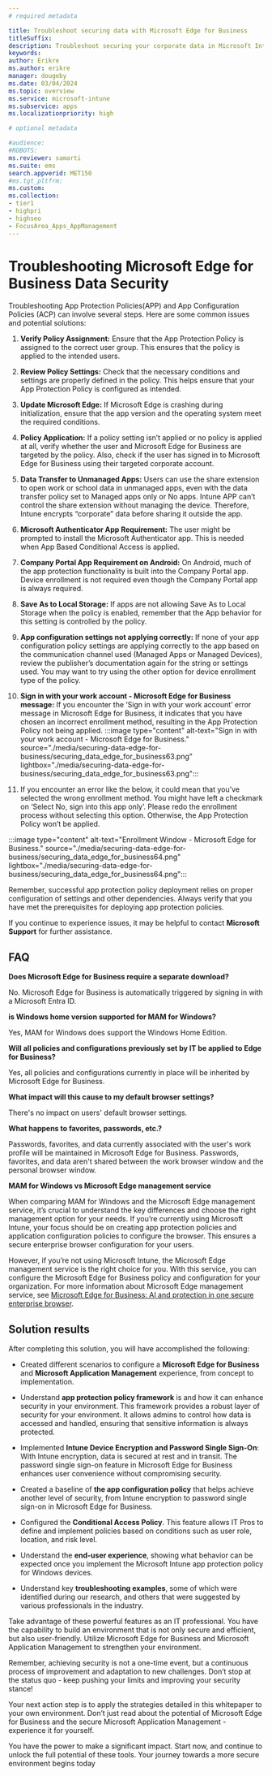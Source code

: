 ```yaml
---
# required metadata

title: Troubleshoot securing data with Microsoft Edge for Business
titleSuffix:
description: Troubleshoot securing your corporate data in Microsoft Intune with Microsoft Edge for Business.
keywords:
author: Erikre
ms.author: erikre
manager: dougeby
ms.date: 03/04/2024
ms.topic: overview
ms.service: microsoft-intune
ms.subservice: apps
ms.localizationpriority: high

# optional metadata

#audience:
#ROBOTS: 
ms.reviewer: samarti
ms.suite: ems
search.appverid: MET150
#ms.tgt_pltfrm:
ms.custom: 
ms.collection:
- tier1
- highpri
- highseo
- FocusArea_Apps_AppManagement
---
```


# Troubleshooting Microsoft Edge for Business Data Security

Troubleshooting App Protection Policies(APP) and App Configuration Policies (ACP) can involve several steps. Here are some common issues and potential solutions:

1. **Verify Policy Assignment:** Ensure that the App Protection Policy is assigned to the correct user group. This ensures that the policy is applied to the intended users.
2. **Review Policy Settings:** Check that the necessary conditions and settings are properly defined in the policy. This helps ensure that your App Protection Policy is configured as intended.
3. **Update Microsoft Edge:** If Microsoft Edge is crashing during initialization, ensure that the app version and the operating system meet the required conditions.
4. **Policy Application:** If a policy setting isn’t applied or no policy is applied at all, verify whether the user and Microsoft Edge for Business are targeted by the policy. Also, check if the user has signed in to Microsoft Edge for Business using their targeted corporate account.
5. **Data Transfer to Unmanaged Apps:** Users can use the share extension to open work or school data in unmanaged apps, even with the data transfer policy set to Managed apps only or No apps. Intune APP can’t control the share extension without managing the device. Therefore, Intune encrypts “corporate” data before sharing it outside the app.
6. **Microsoft Authenticator App Requirement:** The user might be prompted to install the Microsoft Authenticator app. This is needed when App Based Conditional Access is applied.
7. **Company Portal App Requirement on Android:** On Android, much of the app protection functionality is built into the Company Portal app. Device enrollment is not required even though the Company Portal app is always required.
8. **Save As to Local Storage:** If apps are not allowing Save As to Local Storage when the policy is enabled, remember that the App behavior for this setting is controlled by the policy.
9. **App configuration settings not applying correctly:** If none of your app configuration policy settings are applying correctly to the app based on the communication channel used (Managed Apps or Managed Devices), review the publisher’s documentation again for the string or settings used. You may want to try using the other option for device enrollment type of the policy.
10. **Sign in with your work account - Microsoft Edge for Business message:** If you encounter the ‘Sign in with your work account’ error message in Microsoft Edge for Business, it indicates that you have chosen an incorrect enrollment method, resulting in the App Protection Policy not being applied.
:::image type="content" alt-text="Sign in with your work account - Microsoft Edge for Business." source="./media/securing-data-edge-for-business/securing_data_edge_for_business63.png" lightbox="./media/securing-data-edge-for-business/securing_data_edge_for_business63.png":::

11. If you encounter an error like the below, it could mean that you’ve selected the wrong enrollment method. You might have left a checkmark on ‘Select No, sign into this app only’. Please redo the enrollment process without selecting this option. Otherwise, the App Protection Policy won’t be applied.

:::image type="content" alt-text="Enrollment Window - Microsoft Edge for Business." source="./media/securing-data-edge-for-business/securing_data_edge_for_business64.png" lightbox="./media/securing-data-edge-for-business/securing_data_edge_for_business64.png":::

Remember, successful app protection policy deployment relies on proper configuration of settings and other dependencies. Always verify that you have met the prerequisites for deploying app protection policies.

If you continue to experience issues, it may be helpful to contact **Microsoft Support** for further assistance. 
## FAQ

**Does Microsoft Edge for Business require a separate download?**  

No. Microsoft Edge for Business is automatically triggered by signing in with a Microsoft Entra ID.

**is Windows home version supported for MAM for Windows?**

Yes, MAM for Windows does support the Windows Home Edition.

**Will all policies and configurations previously set by IT be applied to Edge for Business?** 

Yes, all policies and configurations currently in place will be inherited by Microsoft Edge for Business.

**What impact will this cause to my default browser settings?** 

There's no impact on users\' default browser settings. 

**What happens to favorites, passwords, etc.?**  

Passwords, favorites, and data currently associated with the user's work profile will be maintained in Microsoft Edge for Business. Passwords, favorites, and data aren't shared between the work browser window and the personal browser window. 

**MAM for Windows vs Microsoft Edge management service**

When comparing MAM for Windows and the Microsoft Edge management service, it’s crucial to understand the key differences and choose the right management option for your needs. If you’re currently using Microsoft Intune, your focus should be on creating app protection policies and application configuration policies to configure the browser. This ensures a secure enterprise browser configuration for your users.

However, if you’re not using Microsoft Intune, the Microsoft Edge management service is the right choice for you. With this service, you can configure the Microsoft Edge for Business policy and configuration for your organization. For more information about Microsoft Edge management service, see [Microsoft Edge for Business: AI and protection in one secure enterprise browser](https://aka.ms/EdgeSecurityWhitepaper).

## Solution results

After completing this solution, you will have accomplished the following:

- Created different scenarios to configure a **Microsoft Edge for Business** and **Microsoft Application Management** experience, from concept to implementation.

- Understand **app protection policy framework** is and how it can enhance security in your environment. This framework provides a robust layer of security for your environment. It allows admins to control how data is accessed and handled, ensuring that sensitive information is always protected.

- Implemented **Intune Device Encryption and Password Single Sign-On**: With Intune encryption, data is secured at rest and in transit. The password single sign-on feature in Microsoft Edge for Business enhances user convenience without compromising security.

- Created a baseline of **the app configuration policy** that helps achieve another level of security, from Intune encryption to password single sign-on in Microsoft Edge for Business.

- Configured the **Conditional Access Policy**. This feature allows IT Pros to define and implement policies based on conditions such as user role, location, and risk level.

- Understand the **end-user experience**, showing what behavior can be expected once you implement the Microsoft Intune app protection policy for Windows devices.

- Understand key **troubleshooting examples**, some of which were identified during our research, and others that were suggested by various professionals in the industry.

Take advantage of these powerful features as an IT professional. You have the capability to build an environment that is not only secure and efficient, but also user-friendly. Utilize Microsoft Edge for Business and Microsoft Application Management to strengthen your environment.

Remember, achieving security is not a one-time event, but a continuous process of improvement and adaptation to new challenges. Don’t stop at the status quo - keep pushing your limits and improving your security stance!

Your next action step is to apply the strategies detailed in this whitepaper to your own environment. Don’t just read about the potential of Microsoft Edge for Business and the secure Microsoft Application Management - experience it for yourself.

You have the power to make a significant impact. Start now, and continue to unlock the full potential of these tools. Your journey towards a more secure environment begins today

